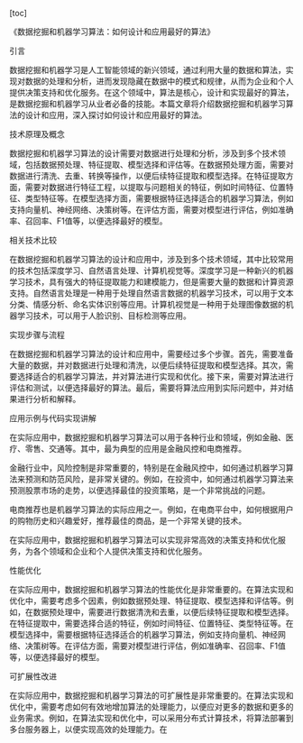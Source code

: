 
[toc]                    
                
                
《数据挖掘和机器学习算法：如何设计和应用最好的算法》

引言

数据挖掘和机器学习是人工智能领域的新兴领域，通过利用大量的数据和算法，实现对数据的处理和分析，进而发现隐藏在数据中的模式和规律，从而为企业和个人提供决策支持和优化服务。在这个领域中，算法是核心，设计和实现最好的算法，是数据挖掘和机器学习从业者必备的技能。本篇文章将介绍数据挖掘和机器学习算法的设计和应用，深入探讨如何设计和应用最好的算法。

技术原理及概念

数据挖掘和机器学习算法的设计需要对数据进行处理和分析，涉及到多个技术领域，包括数据预处理、特征提取、模型选择和评估等。在数据预处理方面，需要对数据进行清洗、去重、转换等操作，以便后续特征提取和模型选择。在特征提取方面，需要对数据进行特征工程，以提取与问题相关的特征，例如时间特征、位置特征、类型特征等。在模型选择方面，需要根据特征选择适合的机器学习算法，例如支持向量机、神经网络、决策树等。在评估方面，需要对模型进行评估，例如准确率、召回率、F1值等，以便选择最好的模型。

相关技术比较

在数据挖掘和机器学习算法的设计和应用中，涉及到多个技术领域，其中比较常用的技术包括深度学习、自然语言处理、计算机视觉等。深度学习是一种新兴的机器学习技术，具有强大的特征提取能力和建模能力，但是需要大量的数据和计算资源支持。自然语言处理是一种用于处理自然语言数据的机器学习技术，可以用于文本分类、情感分析、命名实体识别等应用。计算机视觉是一种用于处理图像数据的机器学习技术，可以用于人脸识别、目标检测等应用。

实现步骤与流程

在数据挖掘和机器学习算法的设计和应用中，需要经过多个步骤。首先，需要准备大量的数据，并对数据进行处理和清洗，以便后续特征提取和模型选择。其次，需要选择适合的机器学习算法，并对算法进行实现和优化。接下来，需要对算法进行评估和测试，以便选择最好的算法。最后，需要将算法应用到实际问题中，并对结果进行分析和解释。

应用示例与代码实现讲解

在实际应用中，数据挖掘和机器学习算法可以用于各种行业和领域，例如金融、医疗、零售、交通等。其中，最为典型的应用是金融风控和电商推荐。

金融行业中，风险控制是非常重要的，特别是在金融风控中，如何通过机器学习算法来预测和防范风险，是非常关键的。例如，在投资中，如何通过机器学习算法来预测股票市场的走势，以便选择最佳的投资策略，是一个非常挑战的问题。

电商推荐也是机器学习算法的实际应用之一。例如，在电商平台中，如何根据用户的购物历史和兴趣爱好，推荐最佳的商品，是一个非常关键的技术。

在实际应用中，数据挖掘和机器学习算法可以实现非常高效的决策支持和优化服务，为各个领域和企业和个人提供决策支持和优化服务。

性能优化

在实际应用中，数据挖掘和机器学习算法的性能优化是非常重要的。在算法实现和优化中，需要考虑多个因素，例如数据预处理、特征提取、模型选择和评估等。例如，在数据预处理中，需要进行数据清洗和去重，以便后续特征提取和模型选择。在特征提取中，需要选择合适的特征，例如时间特征、位置特征、类型特征等。在模型选择中，需要根据特征选择适合的机器学习算法，例如支持向量机、神经网络、决策树等。在评估方面，需要对模型进行评估，例如准确率、召回率、F1值等，以便选择最好的模型。

可扩展性改进

在实际应用中，数据挖掘和机器学习算法的可扩展性是非常重要的。在算法实现和优化中，需要考虑如何有效地增加算法的处理能力，以便应对更多的数据和更多的业务需求。例如，在算法实现和优化中，可以采用分布式计算技术，将算法部署到多台服务器上，以便实现高效的处理能力。在

